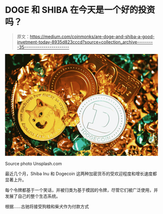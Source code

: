 # DOGE 和 SHIBA 在今天是一个好的投资吗？

> 原文：<https://medium.com/coinmonks/are-doge-and-shiba-a-good-invetment-today-8935d823cccd?source=collection_archive---------35----------------------->

![](img/127e1ce48f1d1aa3ad605eb9238b570b.png)

Source photo Unsplash.com

最近几个月，Shiba Inu 和 Dogecoin 这两种加密货币的受欢迎程度和增长速度都显著上升。

每个令牌都基于一个笑话，并被归类为基于模因的令牌，尽管它们被广泛使用，并发展了自己的整个生态系统。

根据……古驰将接受狗粮和柴犬作为付款方式